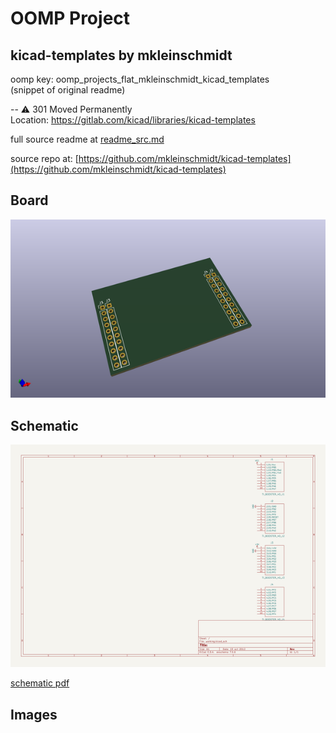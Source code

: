 # OOMP Project  
## kicad-templates  by mkleinschmidt  
  
oomp key: oomp_projects_flat_mkleinschmidt_kicad_templates  
(snippet of original readme)  
  
-- :warning: 301 Moved Permanently  
Location: https://gitlab.com/kicad/libraries/kicad-templates  
  
  full source readme at [readme_src.md](readme_src.md)  
  
source repo at: [https://github.com/mkleinschmidt/kicad-templates](https://github.com/mkleinschmidt/kicad-templates)  
## Board  
  
[![working_3d.png](working_3d_600.png)](working_3d.png)  
## Schematic  
  
[![working_schematic.png](working_schematic_600.png)](working_schematic.png)  
  
[schematic pdf](working_schematic.pdf)  
## Images  
